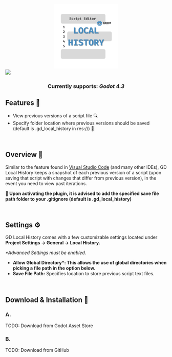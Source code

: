 <div align="center">
 <img height="200" src="icon.svg" width="200"/>
</div>
<img src="https://github.com/jaydensipe/GD-Local-History/assets/47132280/b65a93e1-3348-4672-870b-9032d932415e"/>
<br/>
<h3 align="center">Currently supports: <b><i>Godot 4.3</i></b></h3>

<h2>Features 📃</h2>
<ul>
 <li>View previous versions of a script file 🔍</li>
 <li>Specify folder location where previous versions should be saved (default is .gd_local_history in res://) 📂</li>
</ul>

<br/>

<h2>Overview 📌</h2>
<p>Similar to the feature found in <a href="https://code.visualstudio.com/updates/v1_66#_local-history"> Visual Studio Code</a> (and many other IDEs), GD Local History keeps a snapshot of each previous version of a script (upon saving that script with changes that differ from previous version), in the event you need to view past iterations.</p>
<p><b>🎯 Upon activating the plugin, it is advised to add the specified save file path folder to your .gitignore (default is .gd_local_history)</b></p>

<br/>

<h2>Settings ⚙️</h2>
<p>GD Local History comes with a few customizable settings located under <b>Project Settings -> General -> Local History.</b></p>
<p><i>*Advanced Settings must be enabled.</i></p>
<ul>
 <li><b>Allow Global Directory*: This allows the use of global directories when picking a file path in the option below.</b></li>
 <li><b>Save File Path:</b> Specifies location to store previous script text files.</li>
</ul>

<br/>

<h2>Download & Installation 🚀</h2>
<h3>A.</h3> TODO: Download from Godot Asset Store
<h3>B.</h3> TODO: Download from GitHub
